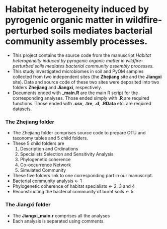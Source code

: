# Habitat heterogeneity induced by pyrogenic organic matter in wildfire-perturbed soils mediates bacterial community assembly processes.

- This project contains the source code from the manuscript *Habitat heterogeneity induced by pyrogenic organic matter in wildfire-perturbed soils mediates bacterial community assembly processes.*
- This study investigated microbiomes in soil and PyOM samples collected from two independent sites (the **Zhejiang** site and the **Jiangxi** site). Data and source code of these two sites were deposited into two folders **Zhejiang** and **Jiangxi**, respectively. 
- Documents ended with **\_main.R** are the main R script for the corresponding analyses. Those ended simply with **.R** are required functions. Those ended with **.csv**, **.tre**, **.d**, **.RData** etc. are required datasets.

### The Zhejiang folder

- The Zhejiang folder comprises source code to prepare OTU and taxonomy tables and 5 child folders. 
- These 5 child folders are 
    1. Description and Ordinations
    2. Specialists Selection and Sensitivity Analysis
    3. Phylogenetic coherence
    4. Co-occurrence Network
    5. Simulated Community
- These five folders link to one corresponding part in our manuscript.
 - Bacterial community analysis <- 1
 - Phylogenetic coherence of habitat specialists <- 2, 3 and 4 
 - Reconstructing the bacterial community of burnt soils <- 5

### The Jiangxi folder
- The **Jiangxi_main.r** comprises all the analyses
- Each analysis is separated using comments. 